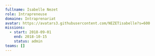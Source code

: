 ```yaml
---
fullname: Isabelle Nezet
role: Intrapreneuse
domaine: Intraprenariat
avatar: https://avatars3.githubusercontent.com/NEZETisabelle?s=600
missions:
  - start: 2018-09-01
    end: 2018-10-15
    status: admin
teams: []
---
```

